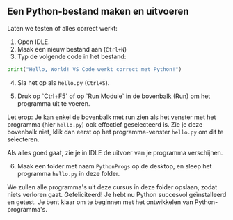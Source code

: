 
## Een Python-bestand maken en uitvoeren

Laten we testen of alles correct werkt:

1. Open IDLE.
2. Maak een nieuw bestand aan (`Ctrl+N`) 
3. Typ de volgende code in het bestand:

```python
print("Hello, World! VS Code werkt correct met Python!")
```

4. Sla het op als `hello.py` (`Ctrl+S`).

5. Druk op \`Ctrl+F5\` of op \`Run Module\` in de bovenbalk (Run) om het programma uit te voeren.

Let erop: Je kan enkel de bovenbalk met run zien als het venster met het programma (hier `hello.py`) ook effectief geselecteerd is. Zie je deze bovenbalk niet, klik dan eerst op het programma-venster `hello.py` om dit te selecteren. 

Als alles goed gaat, zie je in IDLE de uitvoer van je programma verschijnen. 

6. Maak een folder met naam `PythonProgs` op de desktop, en sleep het programma `hello.py` in deze folder.

We zullen alle programma's uit deze cursus in deze folder opslaan, zodat niets verloren gaat. Gefeliciteerd! Je hebt nu Python succesvol geïnstalleerd en getest. Je bent klaar om te beginnen met het ontwikkelen van Python-programma's.